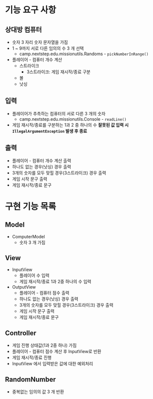 # 기능 요구 사항
## 상대방 컴퓨터
- 숫자 3 자리 숫자 문자열을 가짐
- 1 ~ 9까지 서로 다른 임의의 수 3 개 선택 
  - camp.nextstep.edu.missionutils.Randoms - `pickNumberInRange()`
- 플레이어 - 컴퓨터 개수 계산
  - 스트라이크
    - 3스트라이크: 게임 재시작/종료 구분
  - 볼
  - 낫싱

## 입력
- 플레이어가 추측하는 컴퓨터의 서로 다른 3 개의 숫자
    - camp.nextstep.edu.missionutils.Console - `readLine()`
- 게임 재시작/종료를 구분하는 1과 2 중 하나의 수
**잘못된 값 입력 시 `IllegalArgumentException` 발생 후 종료**

## 출력
- 플레이어 - 컴퓨터 개수 계산 출력
- 하나도 없는 경우(낫싱) 경우 출력
- 3개의 숫자를 모두 맞힐 경우(3스트라이크) 경우 출력
- 게임 시작 문구 출력
- 게임 재시작/종료 문구


# 구현 기능 목록
## Model
- ComputerModel
  - 숫자 3 개 가짐

## View
- InputView
    - 플레이어 수 입력
    - 게임 재시작/종료 1과 2중 하나의 수 입력
- OutputView
    - 플레이어 - 컴퓨터 점수 출력
    - 하나도 없는 경우(낫싱) 경우 출력
    - 3개의 숫자를 모두 맞힐 경우(3스트라이크) 경우 출력
    - 게임 시작 문구 출력
    - 게임 재시작/종료 문구

## Controller
- 게임 진행 상태값(1과 2중 하나) 가짐
- 플레이어 - 컴퓨터 점수 계산 후 InputView로 반환
- 게임 재시작/종료 진행
- InputView 에서 입력받은 값에 대한 예외처리

## RandomNumber
- 중복없는 임의의 값 3 개 반환